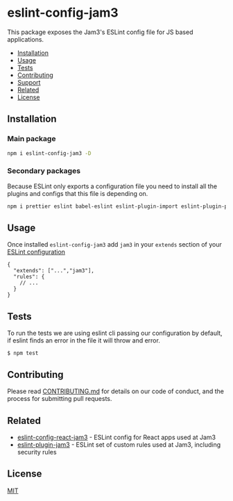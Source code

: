# eslint-config-jam3

This package exposes the Jam3's ESLint config file for JS based applications.

- [Installation](#installation)
- [Usage](#usage)
- [Tests](#tests)
- [Contributing](#contributing)
- [Support](#support)
- [Related](#related)
- [License](#license)

## Installation

### Main package

```bash
npm i eslint-config-jam3 -D
```

### Secondary packages

Because ESLint only exports a configuration file you need to install all the plugins and configs that this file is depending on.

```bash
npm i prettier eslint babel-eslint eslint-plugin-import eslint-plugin-promise eslint-plugin-node eslint-config-prettier eslint-plugin-prettier eslint-config-standard eslint-plugin-standard -D
```

## Usage

Once installed `eslint-config-jam3` add `jam3` in your `extends` section of your [ESLint configuration](https://eslint.org/docs/user-guide/configuring)

```
{
  "extends": ["...","jam3"],
  "rules": {
    // ...
  }
}
```

## Tests

To run the tests we are using eslint cli passing our configuration by default, if eslint finds an error in the file it will throw and error.

```
$ npm test
```

## Contributing

Please read [CONTRIBUTING.md](CONTRIBUTING.md) for details on our code of conduct, and the process for submitting
pull requests.

## Related

- [eslint-config-react-jam3](https://www.npmjs.com/package/eslint-config-react-jam3) - ESLint config for React apps used at Jam3
- [eslint-plugin-jam3](https://www.npmjs.com/package/eslint-plugin-jam3) - ESLint set of custom rules used at Jam3, including security rules

## License

[MIT](LICENSE)
